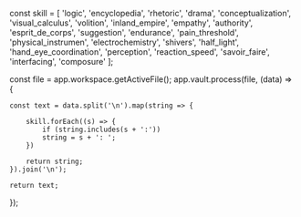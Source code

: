 const skill = [
'logic', 'encyclopedia', 'rhetoric', 'drama', 'conceptualization', 'visual_calculus', 'volition', 'inland_empire', 'empathy', 'authority', 'esprit_de_corps', 'suggestion', 'endurance', 'pain_threshold', 'physical_instrumen', 'electrochemistry', 'shivers', 'half_light', 'hand_eye_coordination', 'perception', 'reaction_speed', 'savoir_faire', 'interfacing', 'composure'
];

const file = app.workspace.getActiveFile();
app.vault.process(file, (data) => {

	const text = data.split('\n').map(string => {

		skill.forEach((s) => {
			if (string.includes(s + ':'))
			string = s + ': ';
		})

		return string;
	}).join('\n');

	return text;
});
